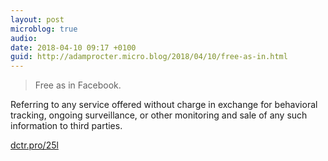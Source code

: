 ```yaml
---
layout: post
microblog: true
audio: 
date: 2018-04-10 09:17 +0100
guid: http://adamprocter.micro.blog/2018/04/10/free-as-in.html
---
```

> Free as in Facebook. 

Referring to any service offered without charge in exchange for behavioral tracking, ongoing surveillance, or other monitoring and sale of any such information to third parties.

[dctr.pro/25l](http://dctr.pro/25l)
